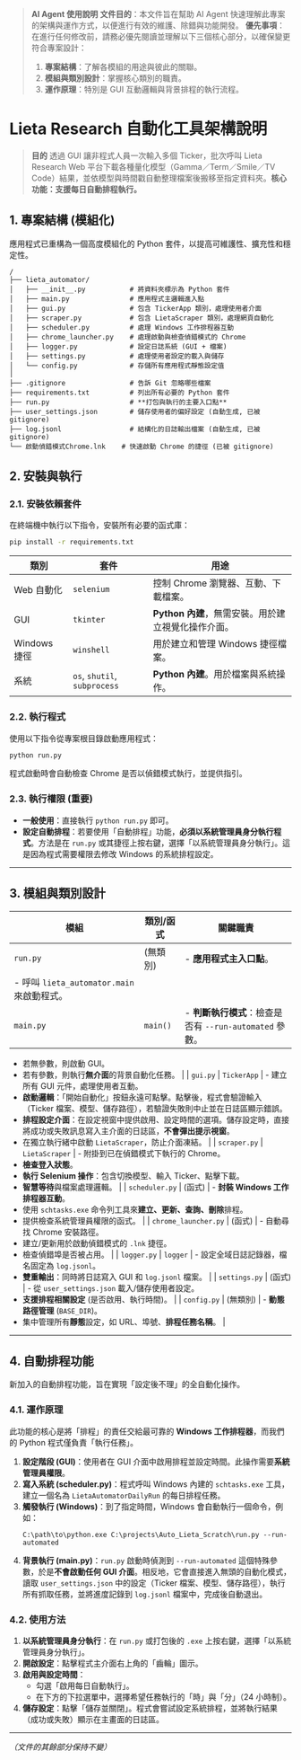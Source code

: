 > **AI Agent 使用說明**
> **文件目的**：本文件旨在幫助 AI Agent 快速理解此專案的架構與運作方式，以便進行有效的維護、除錯與功能開發。
> **優先事項**：在進行任何修改前，請務必優先閱讀並理解以下三個核心部分，以確保變更符合專案設計：
> 1.  **專案結構**：了解各模組的用途與彼此的關聯。
> 2.  **模組與類別設計**：掌握核心類別的職責。
> 3.  **運作原理**：特別是 GUI 互動邏輯與背景排程的執行流程。

# Lieta Research 自動化工具架構說明
> **目的**
> 透過 GUI 讓非程式人員一次輸入多個 Ticker，批次呼叫 Lieta Research Web 平台下載各種量化模型（Gamma／Term／Smile／TV Code）結果，並依模型與時間戳自動整理檔案後搬移至指定資料夾。**核心功能：支援每日自動排程執行。**

## 1. 專案結構 (模組化)

應用程式已重構為一個高度模組化的 Python 套件，以提高可維護性、擴充性和穩定性。

```
/
├── lieta_automator/
│   ├── __init__.py           # 將資料夾標示為 Python 套件
│   ├── main.py               # 應用程式主邏輯進入點
│   ├── gui.py                # 包含 TickerApp 類別，處理使用者介面
│   ├── scraper.py            # 包含 LietaScraper 類別，處理網頁自動化
│   ├── scheduler.py          # 處理 Windows 工作排程器互動
│   ├── chrome_launcher.py    # 處理啟動與檢查偵錯模式的 Chrome
│   ├── logger.py             # 設定日誌系統 (GUI + 檔案)
│   ├── settings.py           # 處理使用者設定的載入與儲存
│   └── config.py             # 存儲所有應用程式靜態設定值
│
├── .gitignore                # 告訴 Git 忽略哪些檔案
├── requirements.txt          # 列出所有必要的 Python 套件
├── run.py                    # **打包與執行的主要入口點**
├── user_settings.json        # 儲存使用者的偏好設定 (自動生成, 已被 gitignore)
├── log.jsonl                 # 結構化的日誌輸出檔案 (自動生成, 已被 gitignore)
└── 啟動偵錯模式Chrome.lnk    # 快速啟動 Chrome 的捷徑 (已被 gitignore)
```

## 2. 安裝與執行

### 2.1. 安裝依賴套件
在終端機中執行以下指令，安裝所有必要的函式庫：
```bash
pip install -r requirements.txt
```

| 類別 | 套件 | 用途 |
| --- | --- | --- |
| Web 自動化 | `selenium` | 控制 Chrome 瀏覽器、互動、下載檔案。 |
| GUI | `tkinter` | **Python 內建**，無需安裝。用於建立視覺化操作介面。 |
| Windows 捷徑 | `winshell` | 用於建立和管理 Windows 捷徑檔案。 |
| 系統 | `os`, `shutil`, `subprocess` | **Python 內建**。用於檔案與系統操作。 |

### 2.2. 執行程式
使用以下指令從專案根目錄啟動應用程式：
```bash
python run.py
```
程式啟動時會自動檢查 Chrome 是否以偵錯模式執行，並提供指引。

### 2.3. 執行權限 (重要)
- **一般使用**：直接執行 `python run.py` 即可。
- **設定自動排程**：若要使用「自動排程」功能，**必須以系統管理員身分執行程式**。方法是在 `run.py` 或其捷徑上按右鍵，選擇「以系統管理員身分執行」。這是因為程式需要權限去修改 Windows 的系統排程設定。

---

## 3. 模組與類別設計

| 模組 | 類別/函式 | 關鍵職責 |
| --- | --- | --- |
| `run.py` | (無類別) | - **應用程式主入口點**。
- 呼叫 `lieta_automator.main` 來啟動程式。 |
| `main.py` | `main()` | - **判斷執行模式**：檢查是否有 `--run-automated` 參數。
- 若無參數，則啟動 GUI。
- 若有參數，則執行**無介面**的背景自動化任務。 |
| `gui.py` | `TickerApp` | - 建立所有 GUI 元件，處理使用者互動。
- **啟動邏輯**：「開始自動化」按鈕永遠可點擊。點擊後，程式會驗證輸入（Ticker 檔案、模型、儲存路徑），若驗證失敗則中止並在日誌區顯示錯誤。
- **排程設定介面**：在設定視窗中提供啟用、設定時間的選項。儲存設定時，直接將成功或失敗訊息寫入主介面的日誌區，**不會彈出提示視窗**。
- 在獨立執行緒中啟動 `LietaScraper`，防止介面凍結。 |
| `scraper.py` | `LietaScraper` | - 附掛到已在偵錯模式下執行的 Chrome。
- **檢查登入狀態**。
- **執行 Selenium 操作**：包含切換模型、輸入 Ticker、點擊下載。
- **智慧等待**與檔案處理邏輯。 |
| `scheduler.py` | (函式) | - **封裝 Windows 工作排程器互動**。
- 使用 `schtasks.exe` 命令列工具來**建立、更新、查詢、刪除**排程。
- 提供檢查系統管理員權限的函式。 |
| `chrome_launcher.py` | (函式) | - 自動尋找 Chrome 安裝路徑。
- 建立/更新用於啟動偵錯模式的 `.lnk` 捷徑。
- 檢查偵錯埠是否被占用。 |
| `logger.py` | `logger` | - 設定全域日誌記錄器，檔名固定為 `log.jsonl`。
- **雙重輸出**：同時將日誌寫入 GUI 和 `log.jsonl` 檔案。 |
| `settings.py` | (函式) | - 從 `user_settings.json` 載入/儲存使用者設定。
- **支援排程相關設定** (是否啟用、執行時間)。 |
| `config.py` | (無類別) | - **動態路徑管理** (`BASE_DIR`)。
- 集中管理所有**靜態**設定，如 URL、埠號、**排程任務名稱**。 |

---

## 4. 自動排程功能

新加入的自動排程功能，旨在實現「設定後不理」的全自動化操作。

### 4.1. 運作原理
此功能的核心是將「排程」的責任交給最可靠的 **Windows 工作排程器**，而我們的 Python 程式僅負責「執行任務」。

1.  **設定階段 (GUI)**：使用者在 GUI 介面中啟用排程並設定時間。此操作需要**系統管理員權限**。
2.  **寫入系統 (scheduler.py)**：程式呼叫 Windows 內建的 `schtasks.exe` 工具，建立一個名為 `LietaAutomatorDailyRun` 的每日排程任務。
3.  **觸發執行 (Windows)**：到了指定時間，Windows 會自動執行一個命令，例如：
    ```
    C:\path\to\python.exe C:\projects\Auto_Lieta_Scratch\run.py --run-automated
    ```
4.  **背景執行 (main.py)**：`run.py` 啟動時偵測到 `--run-automated` 這個特殊參數，於是**不會啟動任何 GUI 介面**。相反地，它會直接進入無頭的自動化模式，讀取 `user_settings.json` 中的設定（Ticker 檔案、模型、儲存路徑），執行所有抓取任務，並將進度記錄到 `log.jsonl` 檔案中，完成後自動退出。

### 4.2. 使用方法
1.  **以系統管理員身分執行**：在 `run.py` 或打包後的 `.exe` 上按右鍵，選擇「以系統管理員身分執行」。
2.  **開啟設定**：點擊程式主介面右上角的「齒輪」圖示。
3.  **啟用與設定時間**：
    - 勾選「啟用每日自動執行」。
    - 在下方的下拉選單中，選擇希望任務執行的「時」與「分」（24 小時制）。
4.  **儲存設定**：點擊「儲存並關閉」。程式會嘗試設定系統排程，並將執行結果（成功或失敗）顯示在主畫面的日誌區。

---
*（文件的其餘部分保持不變）*